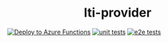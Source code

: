 <h1 align="center">lti-provider</h1>

[![Deploy to Azure Functions](https://github.com/landris006/lti-provider/actions/workflows/build-and-deploy.yml/badge.svg?branch=main)](https://github.com/landris006/lti-provider/actions/workflows/build-and-deploy.yml)
[![unit tests](https://github.com/landris006/lti-provider/actions/workflows/test.yml/badge.svg)](https://github.com/landris006/lti-provider/actions/workflows/test.yml)
[![e2e tests](https://github.com/landris006/lti-provider/actions/workflows/e2e.yml/badge.svg?branch=main)](https://github.com/landris006/lti-provider/actions/workflows/e2e.yml)
